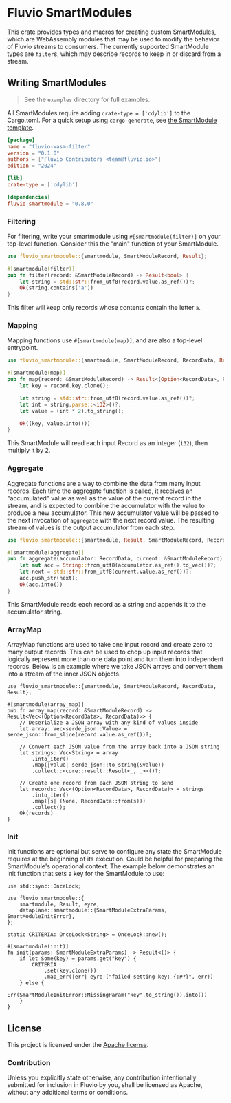# Fluvio SmartModules

This crate provides types and macros for creating custom SmartModules,
which are WebAssembly modules that may be used to modify the behavior
of Fluvio streams to consumers. The currently supported SmartModule
types are `filter`s, which may describe records to keep in or discard
from a stream.

## Writing SmartModules

> See the `examples` directory for full examples.

All SmartModules require adding `crate-type = ['cdylib']` to the Cargo.toml.
For a quick setup using `cargo-generate`, see [the SmartModule template].

[the SmartModule template]: https://github.com/infinyon/fluvio-smartmodule-template

```toml
[package]
name = "fluvio-wasm-filter"
version = "0.1.0"
authors = ["Fluvio Contributors <team@fluvio.io>"]
edition = "2024"

[lib]
crate-type = ['cdylib']

[dependencies]
fluvio-smartmodule = "0.8.0"
```

### Filtering

For filtering, write your smartmodule using `#[smartmodule(filter)]` on your
top-level function. Consider this the "main" function of your SmartModule.

```rust
use fluvio_smartmodule::{smartmodule, SmartModuleRecord, Result};

#[smartmodule(filter)]
pub fn filter(record: &SmartModuleRecord) -> Result<bool> {
    let string = std::str::from_utf8(record.value.as_ref())?;
    Ok(string.contains('a'))
}
```

This filter will keep only records whose contents contain the letter `a`.

### Mapping

Mapping functions use `#[smartmodule(map)]`, and are also a top-level entrypoint.

```rust
use fluvio_smartmodule::{smartmodule, SmartModuleRecord, RecordData, Result};

#[smartmodule(map)]
pub fn map(record: &SmartModuleRecord) -> Result<(Option<RecordData>, RecordData)> {
    let key = record.key.clone();

    let string = std::str::from_utf8(record.value.as_ref())?;
    let int = string.parse::<i32>()?;
    let value = (int * 2).to_string();

    Ok((key, value.into()))
}
```

This SmartModule will read each input Record as an integer (`i32`), then multiply it by 2.

### Aggregate

Aggregate functions are a way to combine the data from many input records.
Each time the aggregate function is called, it receives an "accumulated" value
as well as the value of the current record in the stream, and is expected to
combine the accumulator with the value to produce a new accumulator. This new
accumulator value will be passed to the next invocation of `aggregate` with
the next record value. The resulting stream of values is the output accumulator
from each step.

```rust
use fluvio_smartmodule::{smartmodule, Result, SmartModuleRecord, RecordData};

#[smartmodule(aggregate)]
pub fn aggregate(accumulator: RecordData, current: &SmartModuleRecord) -> Result<RecordData> {
    let mut acc = String::from_utf8(accumulator.as_ref().to_vec())?;
    let next = std::str::from_utf8(current.value.as_ref())?;
    acc.push_str(next);
    Ok(acc.into())
}
```

This SmartModule reads each record as a string and appends it to the accumulator string.

### ArrayMap

ArrayMap functions are used to take one input record and create zero to many output records.
This can be used to chop up input records that logically represent more than one data point
and turn them into independent records. Below is an example where we take JSON arrays and
convert them into a stream of the inner JSON objects.

```ignore
use fluvio_smartmodule::{smartmodule, SmartModuleRecord, RecordData, Result};

#[smartmodule(array_map)]
pub fn array_map(record: &SmartModuleRecord) -> Result<Vec<(Option<RecordData>, RecordData)>> {
    // Deserialize a JSON array with any kind of values inside
    let array: Vec<serde_json::Value> = serde_json::from_slice(record.value.as_ref())?;

    // Convert each JSON value from the array back into a JSON string
    let strings: Vec<String> = array
        .into_iter()
        .map(|value| serde_json::to_string(&value))
        .collect::<core::result::Result<_, _>>()?;

    // Create one record from each JSON string to send
    let records: Vec<(Option<RecordData>, RecordData)> = strings
        .into_iter()
        .map(|s| (None, RecordData::from(s)))
        .collect();
    Ok(records)
}
```

### Init

Init functions are optional but serve to configure any state the SmartModule requires at the beginning of its execution. Could be helpful for preparing the SmartModule's operational context. The example below demonstrates an init function that sets a key for the SmartModule to use:

```ignore
use std::sync::OnceLock;

use fluvio_smartmodule::{
    smartmodule, Result, eyre,
    dataplane::smartmodule::{SmartModuleExtraParams, SmartModuleInitError},
};

static CRITERIA: OnceLock<String> = OnceLock::new();

#[smartmodule(init)]
fn init(params: SmartModuleExtraParams) -> Result<()> {
    if let Some(key) = params.get("key") {
        CRITERIA
            .set(key.clone())
            .map_err(|err| eyre!("failed setting key: {:#?}", err))
    } else {
        Err(SmartModuleInitError::MissingParam("key".to_string()).into())
    }
}
```

## License

This project is licensed under the [Apache license](LICENSE-APACHE).

### Contribution

Unless you explicitly state otherwise, any contribution intentionally submitted
for inclusion in Fluvio by you, shall be licensed as Apache, without any additional
terms or conditions.
